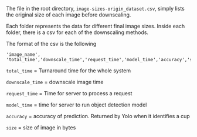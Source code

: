 The file in the root directory, `image-sizes-origin_dataset.csv`, simply lists the original size of each image before downscaling.

Each folder represents the data for different final image sizes. Inside each folder, there is a csv for each of the downscaling methods.

The format of the csv is the following
```
'image_name', 'total_time','downscale_time','request_time','model_time','accuracy','size'
```

`total_time` = Turnaround time for the whole system

`downscale_time` = downscale image time

`request_time` = Time for server to process a request

`model_time` = time for server to run object detection model

`accuracy` = accuracy of prediction. Returned by Yolo when it identifies a cup

`size` = size of image in bytes

